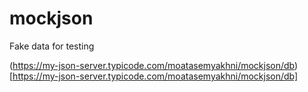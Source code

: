 # mockjson
Fake data for testing

(https://my-json-server.typicode.com/moatasemyakhni/mockjson/db)[https://my-json-server.typicode.com/moatasemyakhni/mockjson/db]
